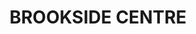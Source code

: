 ---
lastmod: '2025-04-06T06:05:21+00:00'
latitude: -27.399573
layout: suburb
longitude: 152.98725
postcode: '4053'
state: QLD
title: BROOKSIDE CENTRE
url: /qld/brookside-centre/
---
